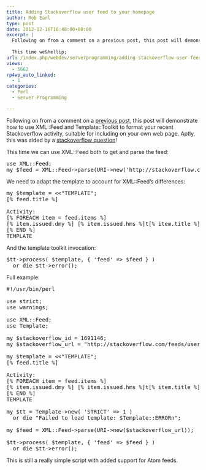 ```yaml
---
title: Adding Stackoverflow user feed to your homepage
author: Rob Earl
type: post
date: 2012-12-16T16:48:00+00:00
excerpt: |
  Following on from a comment on a previous post, this post will demonstrate how to use XML::Feed and Template::Toolkit to place your recent Stackoverflow activity onto your own web page. Aptly, this was aided by a stackoverflow question!
  
  This time we&hellip;
url: /index.php/webdev/serverprogramming/adding-stackoverflow-user-feed-on/
views:
  - 5662
rp4wp_auto_linked:
  - 1
categories:
  - Perl
  - Server Programming

---
```

Following on from a comment on a [previous post][1], this post will demonstrate how to use XML::Feed and Template::Toolkit to format your recent Stackoverflow activity, suitable for including on your own web page. Aptly, this was aided by a [stackoverflow question][2]!

This time we can use XML::Feed both to get and parse the feed:

<pre>use XML::Feed;
my $feed = XML::Feed-&gt;parse(URI-&gt;new('http://stackoverflow.com/feeds/user/1691146'));</pre>

We need to adapt the template to account for XML::Feed&#8217;s differences: 

<pre>my $template = <<"TEMPLATE";
[% feed.title %]
 
Activity:
[% FOREACH item = feed.items %]
[% item.issued.dmy %] [% item.issued.hms %]t[% item.title %]
[% END %]
TEMPLATE</pre>

And the template toolkit invocation:

<pre>$tt-&gt;process( $template, { 'feed' =&gt; $feed } )
  or die $tt-&gt;error();</pre>

Full example:

<pre>#!/usr/bin/perl

use strict;
use warnings;

use XML::Feed;
use Template;

my $stackoverflow_id = 1691146;
my $stackoverflow_url = "http://stackoverflow.com/feeds/user/$stackoverflow_id";

my $template = <<"TEMPLATE";
[% feed.title %]
 
Activity:
[% FOREACH item = feed.items %]
[% item.issued.dmy %] [% item.issued.hms %]t[% item.title %]
[% END %]
TEMPLATE

my $tt = Template-&gt;new( 'STRICT' =&gt; 1 )
  or die "Failed to load template: $Template::ERRORn";

my $feed = XML::Feed-&gt;parse(URI-&gt;new($stackoverflow_url));

$tt-&gt;process( $template, { 'feed' =&gt; $feed } )
  or die $tt-&gt;error();</pre>

This is still a really simple script with added support for Atom feeds.

 [1]: /index.php/WebDev/perl/taming-rss-feeds-with-xml
 [2]: http://stackoverflow.com/q/13897382/1691146